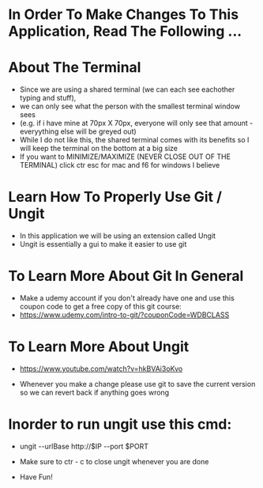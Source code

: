 # In Order To Make Changes To This Application, Read The Following ...

# About The Terminal
* Since we are using a shared terminal (we can each see eachother typing and stuff), 
* we can only see what the person with the smallest terminal window sees 
* (e.g. if i have mine at 70px X 70px, everyone will only see that amount - everyything else will be greyed out)
* While I do not like this, the shared terminal comes with its benefits so I will keep the terminal on the bottom at a big size
* If you want to MINIMIZE/MAXIMIZE (NEVER CLOSE OUT OF THE TERMINAL) click ctr esc for mac and f6 for windows I believe

# Learn How To Properly Use Git / Ungit
* In this application we will be using an extension called Ungit
* Ungit is essentially a gui to make it easier to use git

# To Learn More About Git In General
* Make a udemy account if you don't already have one and use this coupon code to get a free copy of this git course:
* https://www.udemy.com/intro-to-git/?couponCode=WDBCLASS

# To Learn More About Ungit
* https://www.youtube.com/watch?v=hkBVAi3oKvo

* Whenever you make a change please use git to save the current version so we can revert back if anything goes wrong

# Inorder to run ungit use this cmd:
* ungit --urlBase http://$IP --port $PORT
* Make sure to ctr - c to close ungit whenever you are done

* Have Fun!